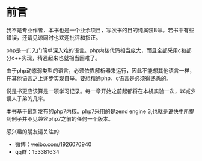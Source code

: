 # 前言

我不是专业作者，本书也是一个业余项目，写次书的目的纯属装B😄。若书中有些错误，还请见谅同时也欢迎批评和指正。

php是一门入门简单深入难的语言。php内核代码相当庞大，而且全部采用c和部分c++实现，精通起来也就相当困难了。

由于php动态弱类型的语言，必须依靠解析器来运行，因此不能想其他语言一样，在其他语言之上逐步实现自举。要想精通php，c语言是必须得熟悉的。



说是书更应该算是一项学习记录。每一章开始之前起都将在本机实验一次，以减少误人子弟的几率。

本书基于最新发布的php7内核。php7采用的是zend engine 3,也就是说快中所提到例子并不见兼容php7之前的任何一个版本。



感兴趣的朋友请关注的:

* 微博：[weibo.com/1926070940](http://weibo.com/1926070940)
* qq群：153381634